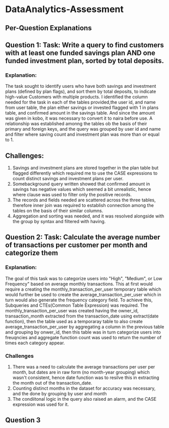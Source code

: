 # DataAnalytics-Assessment
## Per-Question Explanations

## Question 1: Task: Write a query to find customers with at least one funded savings plan AND one funded investment plan, sorted by total deposits.

### Explanation:
The task sought to identify users who have both savings and investment plans (defined by plan flags), and sort them by total deposits, to indicate high-value Customers with multiple products. I identified the column needed for the task in each of the tables provided,the user id, and name from user table, the plan either savings or invested flagged with 1 in plans table, and confirmed amount in the savings table. And since the amount was given in kobo, it was necessary to convert it to naira before use. A relationship was established amonng the tables ob the basis of their primary and foreign keys, and the query was grouped by user id and name and filter where saving count and investment plan was more than or equal to 1.

## Challenges:

1. Savings and investment plans are stored together in the plan table but flagged differently which required me to use the CASE expressions to count distinct savings and investment plans per user.
2. Somebackground query written showed that confirmed amount in savings has negative values which seemed a bit unrealistic, hence where clause was used to filter only the positive records.
3. The records and fields needed are scattered across the three tables, therefore inner join was required to establish connection among the tables on the basis of their similar columns.
4. Aggregation and sorting was needed, and it was resolved alongside with the group by syntax and filtered with having.


## Question 2: Task:  Calculate the average number of transactions per customer per month and categorize them

### Explanation:
The goal of this task was to categorize users into "High", "Medium", or Low Frequency" based on average monthly transactions. This at first would require a creating the monthly_transaction_per_user temporary table which would further be used to create the average_transaction_per_user which in turn would also generate the frequency category field. To achieve this, Subqueries and CTEs(Common Table Expression) was required. The monthly_transaction_per_user was created having the owner_id, transaction_month extracted from the transaction_date using extract(date function), then the table used as a temporaray table to also create average_transaction_per_user by aggregating a column in the previous table and grouping by onwer_id, then this table was in turn categorize users into freuqncies and aggregate function count was used to return the number of times each category appear.

### Challenges
1. There was a need to calculate the average transactions per user per month, but dates are in raw form (no month-year grouping) which wasn't consistent, hence date function was to resilve this in extracting the month out of the transaction_date.
2. Counting distinct months in the dataset for accuracy was necessary, and the done by grouping by user and month
3. The condiitonal logic in the query also raised an alarm, and the CASE expression was used for it.

## Question 3
